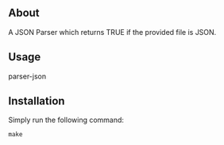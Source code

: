## About
A JSON Parser which returns TRUE if the provided file is JSON.

## Usage
parser-json <file-path>

## Installation
Simply run the following command:
```
make
```
